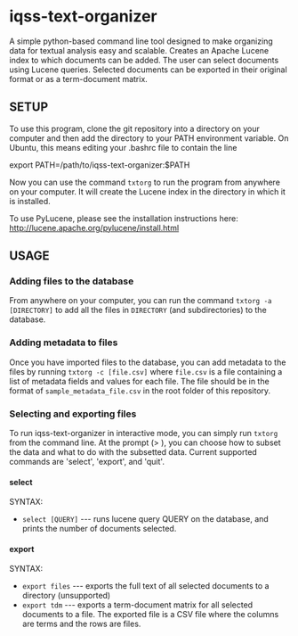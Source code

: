 iqss-text-organizer
===================

A simple python-based command line tool designed to make organizing data for textual analysis easy and scalable. Creates
an Apache Lucene index to which documents can be added. The user can select documents using Lucene queries. Selected 
documents can be exported in their original format or as a term-document matrix.

SETUP
----------

To use this program, clone the git repository into a directory on your computer and then add the directory to your PATH environment variable. On Ubuntu, this means editing your .bashrc file to contain the line 

export PATH=/path/to/iqss-text-organizer:$PATH

Now you can use the command `txtorg` to run the program from anywhere on your computer. It will create the Lucene index in the directory in which it is installed.

To use PyLucene, please see the installation instructions here:
http://lucene.apache.org/pylucene/install.html

USAGE
-----------

### Adding files to the database

From anywhere on your computer, you can run the command `txtorg -a [DIRECTORY]` to add all the files in `DIRECTORY` (and subdirectories) to the database. 

### Adding metadata to files
Once you have imported files to the database, you can add metadata to the files by running `txtorg -c [file.csv]` where `file.csv` is a file containing a list of metadata fields and values for each file. The file should be in the format of `sample_metadata_file.csv` in the root folder of this repository.

### Selecting and exporting files

To run iqss-text-organizer in interactive mode, you can simply run `txtorg` from the command line. At the prompt (> ), you can choose how to subset the data and what to do with the subsetted data. Current supported commands are 'select', 'export', and 'quit'.

#### select

SYNTAX:
* `select [QUERY]` --- runs lucene query QUERY on the database, and prints the number of documents selected.

#### export

SYNTAX:
* `export files` --- exports the full text of all selected documents to a directory (unsupported)
* `export tdm` --- exports a term-document matrix for all selected documents to a file. The exported file is a CSV file where the columns are terms and the rows are files.

